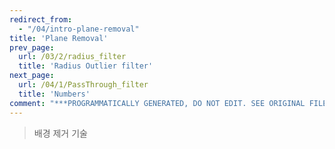 ```yaml
---
redirect_from:
  - "/04/intro-plane-removal"
title: 'Plane Removal'
prev_page:
  url: /03/2/radius_filter
  title: 'Radius Outlier filter'
next_page:
  url: /04/1/PassThrough_filter
  title: 'Numbers'
comment: "***PROGRAMMATICALLY GENERATED, DO NOT EDIT. SEE ORIGINAL FILES IN /content***"
---
```

> 배경 제거 기술 
